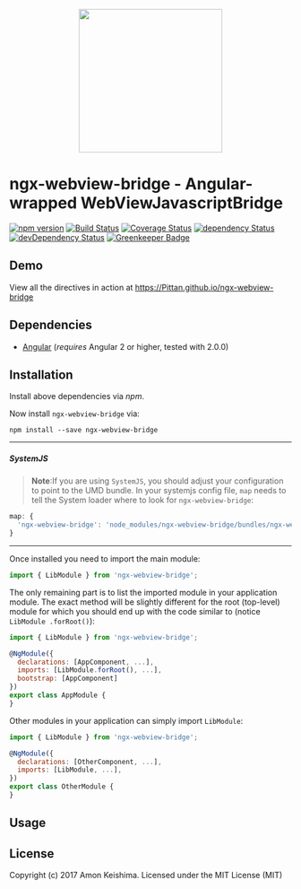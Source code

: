 <p align="center">
  <img height="256px" width="256px" style="text-align: center;" src="https://cdn.rawgit.com/Pittan/ngx-webview-bridge/master/demo/src/assets/logo.svg">
</p>

# ngx-webview-bridge - Angular-wrapped WebViewJavascriptBridge

[![npm version](https://badge.fury.io/js/ngx-webview-bridge.svg)](https://badge.fury.io/js/ngx-webview-bridge)
[![Build Status](https://travis-ci.org/Pittan/ngx-webview-bridge.svg?branch=master)](https://travis-ci.org/Pittan/ngx-webview-bridge)
[![Coverage Status](https://coveralls.io/repos/github/Pittan/ngx-webview-bridge/badge.svg?branch=master)](https://coveralls.io/github/Pittan/ngx-webview-bridge?branch=master)
[![dependency Status](https://david-dm.org/Pittan/ngx-webview-bridge/status.svg)](https://david-dm.org/Pittan/ngx-webview-bridge)
[![devDependency Status](https://david-dm.org/Pittan/ngx-webview-bridge/dev-status.svg?branch=master)](https://david-dm.org/Pittan/ngx-webview-bridge#info=devDependencies)
[![Greenkeeper Badge](https://badges.greenkeeper.io/Pittan/ngx-webview-bridge.svg)](https://greenkeeper.io/)

## Demo

View all the directives in action at https://Pittan.github.io/ngx-webview-bridge

## Dependencies
* [Angular](https://angular.io) (*requires* Angular 2 or higher, tested with 2.0.0)

## Installation
Install above dependencies via *npm*. 

Now install `ngx-webview-bridge` via:
```shell
npm install --save ngx-webview-bridge
```

---
##### SystemJS
>**Note**:If you are using `SystemJS`, you should adjust your configuration to point to the UMD bundle.
In your systemjs config file, `map` needs to tell the System loader where to look for `ngx-webview-bridge`:
```js
map: {
  'ngx-webview-bridge': 'node_modules/ngx-webview-bridge/bundles/ngx-webview-bridge.umd.js',
}
```
---

Once installed you need to import the main module:
```js
import { LibModule } from 'ngx-webview-bridge';
```
The only remaining part is to list the imported module in your application module. The exact method will be slightly
different for the root (top-level) module for which you should end up with the code similar to (notice ` LibModule .forRoot()`):
```js
import { LibModule } from 'ngx-webview-bridge';

@NgModule({
  declarations: [AppComponent, ...],
  imports: [LibModule.forRoot(), ...],  
  bootstrap: [AppComponent]
})
export class AppModule {
}
```

Other modules in your application can simply import ` LibModule `:

```js
import { LibModule } from 'ngx-webview-bridge';

@NgModule({
  declarations: [OtherComponent, ...],
  imports: [LibModule, ...], 
})
export class OtherModule {
}
```

## Usage



## License

Copyright (c) 2017 Amon Keishima. Licensed under the MIT License (MIT)

